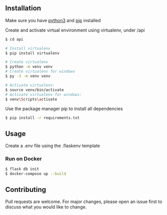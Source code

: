## Installation

 Make sure you have [python3](https://www.python.org) and [pip](https://pip.pypa.io/en/stable/) installed
 
 Create and activate virtual environment using virtualenv, under /api
 ```bash
 $ cd api
 
 # Install virtualenv
 $ pip install virtualenv
 
 # Create virtualenv
 $ python -m venv venv
 # Create virtualenv for windows
 $ py -3 -m venv venv
 
 # Activate virtualenv:
 $ source venv/bin/activate
 # Activate virtualenv for windows:
 $ venv\Scripts\activate
 ```

 Use the package manager pip to install all dependencies

 ```bash
 $ pip install -r requirements.txt
 ```

 ## Usage
 Create a .env file using the .flaskenv template

 ### Run on Docker
 ```bash
 $ flask db init
 $ docker-compose up --build
 ```

 ## Contributing
 Pull requests are welcome. For major changes, please open an issue first to discuss what you would like to change.
